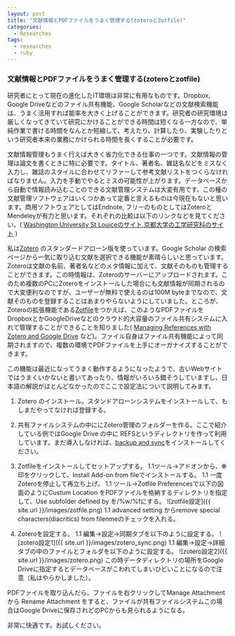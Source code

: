 ```yaml
---
layout: post
title: "文献情報とPDFファイルをうまく管理する(zoteroとZotfile)"
categories:
  - Researches
tags:
  - researches
  - ruby
---
```


### 文献情報とPDFファイルをうまく管理する(zoteroとzotfile)

研究者にとって現在の進化したIT環境は非常に有用なものです。Dropbox, Google Driveなどのファイル共有機能、Google Scholarなどの文献検索機能は、うまく活用すれば能率を大きく上げることができます。研究者の研究環境は厳しくなってきていて研究にかけることができる時間は短くなる一方なので、単純作業で書ける時間をなんとか短縮して、考えたり、計算したり、実験したりという研究者本来の業務にかけられる時間を長くすることが必要です。

文献情報管理もうまく行えば大きく省力化できる仕事の一つです。文献情報の管理は論文を書くときに特に必要です。タイトル、著者名、雑誌名などをミスなく入力し、雑誌のスタイルに合わせてリファーして参考文献リストをつくらなければなりません。入力を手動でやるとミスの可能性が上がります。データベースから自動で情報読み込むことのできる文献管理システムは大変有用です。この種の文献管理ソフトウェアはいくつかあって定番と言えるものは今現在もないと思います。商用ソフトウェアとしてはEndnote, フリーのものとしてはZoteroとMendeleyが有力と思います。それぞれの比較は以下のリンクなどを見てください。( [Washington University St Louiceのサイト](http://libguides.wustl.edu/choose),[京都大学の工学研究科のサイト](http://www.propulsion.kuaero.kyoto-u.ac.jp/%E6%96%87%E7%8C%AE%E7%AE%A1%E7%90%86%E3%83%84%E3%83%BC%E3%83%AB) )

私は[Zotero](https://www.zotero.org/) のスタンダードアローン版を使っています。Google Scholar の検索ページから一気に取り込む文献を選択できる機能が素晴らしいと思っています。Zoteroは文献の名前、著者名などのメタ情報に加えて、文献そのものも管理することができます。この時情報は、Zoteroのサーバーにアップロードされます。このため複数のPCにZoteroをインストールした場合にも文献情報が同期されるので大変便利なのですが、ユーザーが無料で使えるのは100M byteまでなので、文献そのものを登録することはあまりやらないようにしていました。ところが、Zoteroの拡張機能である[Zotfile](http://zotfile.com/)をつかえば、このようなPDFファイルをDropboxとかGoogleDriveなどのクラウド的大容量のファイル共有システムに入れて管理することができることを知りました( [Managing References with Zotero and Google Drive](http://openafox.com/science/zotero) など)。ファイル自身はファイル共有機能によって同期されますので、複数の環境でPDFファイルを上手にオーガナイズすることができます。

この機能は最近になってうまく動作するようになったようで、古いWebサイトではうまくいかないと書いてあったり、情報がいろいろ錯そうしていますし、日本語の解説がほとんどなかったのでここで設定法について説明してみます。

1. Zotero のインストール。スタンドアローンシステムをインストールして、もしまだやってなければ登録する。
1. 共有ファイルシステムの中ににZotero管理のフォルダーを作る。ここで紹介している例ではGoogle Drive の中に REFSというディレクトリを作って利用しています。まだ導入しなければ、[backup and sync](https://www.google.com/drive/download/backup-and-sync/)をインストールしてください。
1. Zotfileをインストールしてセットアップする。
1.1ツール→アドオンから、❇印をクリックして、Install Add-on from fileでインストールする。
1.1 一度Zoteroを停止して再立ち上げ。
1.1 ツール→Zotfile Preferencesで以下の図面のようにCustum Location をPDFファイルを格納するディレクトリを指定して、Use subfolder defined by を/%w/%fにする。
![zotfile設定]({{ site.url }}/images/zotfile.png)
1.1 advanced setting からremove special characters(diacritics) from filenmeのチェックを入れる。

1. Zoteroを設定する。
1.1 編集→設定→同期タブを以下のように設定する。
![zotero設定1]({{ site.url }}/images/zotero_sync.png)
1.1 編集→設定→詳細タブの中のファイルとフォルダを以下のように設定する。
![zotero設定2]({{ site.url }}/images/zotero.png)
この時データディレクトリの場所をGoogle Driveに指定するとデータベースがこわれてしまいひどいことになるので注意（私はやらかしました）。

PDFファイルを取り込んだら、ファイルを右クリックしてManage Attachmentから Rename Attachment をすると、ファイルが共有ファイルシステムこの場合はGoogle Driveに保存されどのPCからも見られるようになる。

非常に快適です。お試しください。

